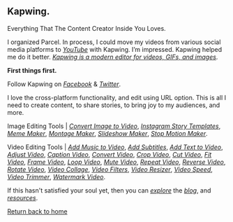 ## Kapwing.

Everything That The Content Creator Inside You Loves.

I organized Parcel. In process, I could move my videos from various social media platforms to [_YouTube_](https://www.youtube.com/channel/UCQCznCqUhALucLSk6N8ROPA/playlists) with Kapwing. I’m impressed. Kapwing helped me do it better. [_Kapwing is a modern editor for videos, GIFs, and images_](https://kapwing.com/).

**First things first.**

Follow Kapwing on [_Facebook_](https://www.facebook.com/KapwingVideos) & [_Twitter_](https://twitter.com/KapwingApp).

I love the cross-platform functionality, and edit using URL option. This is all I need to create content, to share stories, to bring joy to my audiences, and more.

Image Editing Tools | [_Convert Image to Video_](https://www.kapwing.com/image-to-video), [_Instagram Story Templates_](https://www.kapwing.com/instagram-story-templates), [_Meme Maker_](https://www.kapwing.com/meme-maker), [_Montage Maker_](https://www.kapwing.com/montage), [_Slideshow Maker_](https://www.kapwing.com/slideshow), [_Stop Motion Maker_](https://www.kapwing.com/stop-motion).

Video Editing Tools | [_Add Music to Video_](https://www.kapwing.com/add-music-to-video), [_Add Subtitles_](https://www.kapwing.com/subtitles), [_Add Text to Video_](https://www.kapwing.com/add-text-to-video), [_Adjust Video_](https://www.kapwing.com/adjust-video), [_Caption Video_](https://www.kapwing.com/caption-video), [_Convert Video_](https://www.kapwing.com/convert-video), [_Crop Video_](https://www.kapwing.com/crop-video), [_Cut Video_](https://www.kapwing.com/cut-video), [_Fit Video_](https://www.kapwing.com/fit-video), [_Frame Video_](https://www.kapwing.com/frame-video), [_Loop Video_](https://www.kapwing.com/loop-video), [_Mute Video_](https://www.kapwing.com/mute-video), [_Repeat Video_](https://www.kapwing.com/repeat-video), [_Reverse Video_](https://www.kapwing.com/reverse-video), [_Rotate Video_](https://www.kapwing.com/rotate), [_Video Collage_](https://www.kapwing.com/collage), [_Video Filters_](https://www.kapwing.com/filters), [_Video Resizer_](https://www.kapwing.com/resize-video), [_Video Speed_](https://www.kapwing.com/change-video-speed), [_Video Trimmer_](https://www.kapwing.com/trim-video), [_Watermark Video_](https://www.kapwing.com/watermark-video).

If this hasn't satisfied your soul yet, then you can [_explore_](https://www.kapwing.com/exploreall) the [_blog_](https://www.kapwing.com/blog), and [_resources_](https://www.kapwing.com/resources).

[Return back to home](https://kvshvl.github.io/index.html)
